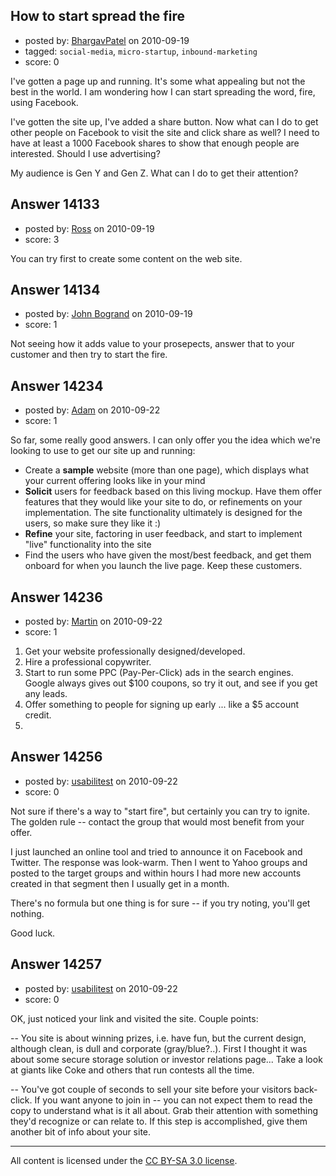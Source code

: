 ## How to start spread the fire

- posted by: [BhargavPatel](https://stackexchange.com/users/-1/3998-bhargavpatel) on 2010-09-19
- tagged: `social-media`, `micro-startup`, `inbound-marketing`
- score: 0

I've gotten a page up and running. It's some what appealing but not the best in the world. I am wondering how I can start spreading the word, fire, using Facebook. 

I've gotten the site up, I've added a share button. Now what can I do to get other people on Facebook to visit the site and click share as well? I need to have at least a 1000 Facebook shares to show that enough people are interested. Should I use advertising? 

My audience is Gen Y and Gen Z. What can I do to get their attention? 




## Answer 14133

- posted by: [Ross](https://stackexchange.com/users/-1/1390-ross) on 2010-09-19
- score: 3

You can try first to create some content on the web site. 


## Answer 14134

- posted by: [John Bogrand](https://stackexchange.com/users/-1/3577-john-bogrand) on 2010-09-19
- score: 1

Not seeing how it adds value to your prosepects, answer that to your customer and then try to start the fire.  


## Answer 14234

- posted by: [Adam](https://stackexchange.com/users/-1/4272-adam) on 2010-09-22
- score: 1

So far, some really good answers.  I can only offer you the idea which we're looking to use to get our site up and running:

 - Create a **sample** website (more than one page), which displays what your current offering looks like in your mind
 - **Solicit** users for feedback based on this living mockup.  Have them offer features that they would like your site to do, or refinements on your implementation.  The site functionality ultimately is designed for the users, so make sure they like it :)
 - **Refine** your site, factoring in user feedback, and start to implement "live" functionality into the site
 - Find the users who have given the most/best feedback, and get them onboard for when you launch the live page.  Keep these customers.




## Answer 14236

- posted by: [Martin](https://stackexchange.com/users/-1/4248-martin) on 2010-09-22
- score: 1

 1. Get your website professionally designed/developed.
 2. Hire a professional copywriter.
 3. Start to run some PPC (Pay-Per-Click) ads in the search engines.  Google always gives out $100 coupons, so try it out, and see if you get any leads.
 4. Offer something to people for signing up early ... like a $5 account credit.
3.


## Answer 14256

- posted by: [usabilitest](https://stackexchange.com/users/-1/3024-usabilitest) on 2010-09-22
- score: 0

Not sure if there's a way to "start fire", but certainly you can try to ignite. The golden rule -- contact the group that would most benefit from your offer.

I just launched an online tool and tried to announce it on Facebook and Twitter. The response was look-warm. Then I went to Yahoo groups and posted to the target groups and within hours I had more new accounts created in that segment then I usually get in a month.

There's no formula but one thing is for sure -- if you try noting, you'll get nothing.

Good luck.


## Answer 14257

- posted by: [usabilitest](https://stackexchange.com/users/-1/3024-usabilitest) on 2010-09-22
- score: 0

OK, just noticed your link and visited the site. Couple points:

-- You site is about winning prizes, i.e. have fun, but the current design, although clean, is dull and corporate (gray/blue?..). First I thought it was about some secure storage solution or investor relations page... Take a look at giants like Coke and others that run contests all the time. 

-- You've got couple of seconds to sell your site before your visitors back-click. If you want anyone to join in -- you can not expect them to read the copy to understand what is it all about. Grab their attention with something they'd recognize or can relate to. If this step is accomplished, give them another bit of info about your site.



---

All content is licensed under the [CC BY-SA 3.0 license](https://creativecommons.org/licenses/by-sa/3.0/).
